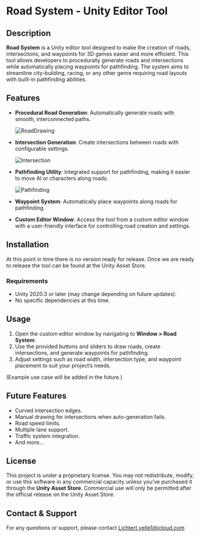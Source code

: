 
# Road System - Unity Editor Tool

## Description

**Road System** is a Unity editor tool designed to make the creation of roads, intersections, and waypoints for 3D games easier and more efficient. This tool allows developers to procedurally generate roads and intersections while automatically placing waypoints for pathfinding. The system aims to streamline city-building, racing, or any other genre requiring road layouts with built-in pathfinding abilities.

## Features

- **Procedural Road Generation**: Automatically generate roads with smooth, interconnected paths.
  
  ![RoadDrawing](https://github.com/user-attachments/assets/6a3de101-3225-44ce-9a0d-bbe11fe5fb91)

  
- **Intersection Generation**: Create intersections between roads with configurable settings.
  
   ![Intersection](https://github.com/user-attachments/assets/297195cf-5c5d-487b-955b-1a6b85d6db0a)

  
- **Pathfinding Utility**: Integrated support for pathfinding, making it easier to move AI or characters along roads.
  
  ![Pathfinding](https://github.com/user-attachments/assets/cec7b855-2486-42d9-8115-08585c40cd08)


- **Waypoint System**: Automatically place waypoints along roads for pathfinding.
- **Custom Editor Window**: Access the tool from a custom editor window with a user-friendly interface for controlling road creation and settings.

## Installation

At this point in time there is no version ready for release. Once we are ready to release the tool can be found at the Unity Asset Store.

### Requirements

- Unity 2020.3 or later (may change depending on future updates).
- No specific dependencies at this time.

## Usage

1. Open the custom editor window by navigating to **Window > Road System**.
2. Use the provided buttons and sliders to draw roads, create intersections, and generate waypoints for pathfinding.
3. Adjust settings such as road width, intersection type, and waypoint placement to suit your project’s needs.

(Example use case will be added in the future.)

## Future Features

- Curved intersection edges.
- Manual drawing for intersections when auto-generation fails.
- Road speed limits.
- Multiple lane support.
- Traffic system integration.
- And more…

## License

This project is under a proprietary license. You may not redistribute, modify, or use this software in any commercial capacity unless you’ve purchased it through the **Unity Asset Store**. Commercial use will only be permitted after the official release on the Unity Asset Store.

## Contact & Support

For any questions or support, please contact Lichtert.yelle1@icloud.com
